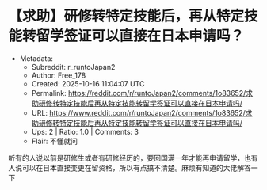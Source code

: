 # 【求助】研修转特定技能后，再从特定技能转留学签证可以直接在日本申请吗？

- Metadata:
  - Subreddit: r_runtoJapan2
  - Author: Free_178
  - Created: 2025-10-16 11:04:07 UTC
  - Permalink: https://reddit.com/r/runtoJapan2/comments/1o83652/求助研修转特定技能后再从特定技能转留学签证可以直接在日本申请吗/
  - URL: https://www.reddit.com/r/runtoJapan2/comments/1o83652/求助研修转特定技能后再从特定技能转留学签证可以直接在日本申请吗/
  - Ups: 2 | Ratio: 1.0 | Comments: 3
  - Flair: 不懂就问


听有的人说以前是研修生或者有研修经历的，要回国满一年才能再申请留学，也有人说可以在日本直接变更在留资格，所以有点搞不清楚。麻烦有知道的大佬解答一下

